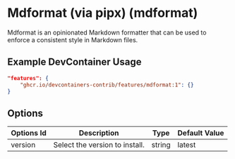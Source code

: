 
# Mdformat (via pipx) (mdformat)

Mdformat is an opinionated Markdown formatter that can be used to enforce a consistent style in Markdown files.

## Example DevContainer Usage

```json
"features": {
    "ghcr.io/devcontainers-contrib/features/mdformat:1": {}
}
```

## Options

| Options Id | Description | Type | Default Value |
|-----|-----|-----|-----|
| version | Select the version to install. | string | latest |
